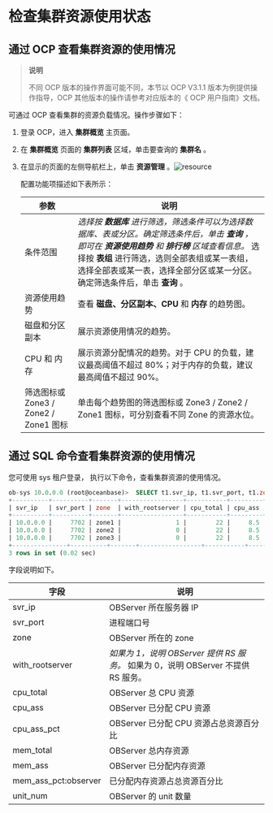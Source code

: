 检查集群资源使用状态
===============================

通过 OCP 查看集群资源的使用情况
---------------------------------------

>**说明**
>
>不同 OCP 版本的操作界面可能不同，本节以 OCP V3.1.1 版本为例提供操作指导，OCP 其他版本的操作请参考对应版本的《 OCP 用户指南》文档。

可通过 OCP 查看集群的资源负载情况。操作步骤如下：

1. 登录 OCP，进入 **集群概览** 主页面。

2. 在 **集群概览** 页面的 **集群列表** 区域，单击要查询的 **集群名** 。

3. 在显示的页面的左侧导航栏上，单击 **资源管理** 。![resource](http://icms-x-dita.oss-cn-zhangjiakou.aliyuncs.com/xdita-output/zh-CN/task14795230/images/p377891.png?Expires=7258145942&OSSAccessKeyId=LTAIJfoPL6wmrirR&Signature=qmd5KYunD28d3jDO4JFZahHqJVc%3D)

   配置功能项描述如下表所示：

   |               参数               |                                                                                                                            说明                                                                                                                            |
   |--------------------------------|----------------------------------------------------------------------------------------------------------------------------------------------------------------------------------------------------------------------------------------------------------|
   | 条件范围                           | *选择按 **数据库** 进行筛选，筛选条件可以为选择数据库、表或分区。确定筛选条件后，单击 **查询** ，即可在 **资源使用趋势** 和 **排行榜** 区域查看信息。* 选择按 **表组** 进行筛选，选则全部表组或某一表组，选择全部表或某一表，选择全部分区或某一分区。确定筛选条件后，单击 **查询** 。    |
   | 资源使用趋势                         | 查看 **磁盘、分区副本、CPU** 和 **内存** 的趋势图。                                                                                                                                                                                                                        |
   | 磁盘和分区副本                        | 展示资源使用情况的趋势。                                                                                                                                                                                                                                             |
   | CPU 和 内存                       | 展示资源分配情况的趋势。对于 CPU 的负载，建议最高阈值不超过 80%；对于内存的负载，建议最高阈值不超过 90%。                                                                                                                                                                                              |
   | 筛选图标或 Zone3 / Zone2 / Zone1 图标 | 单击每个趋势图的筛选图标或 Zone3 / Zone2 / Zone1 图标，可分别查看不同 Zone 的资源水位。                                                                                                                                                                                               |

通过 SQL 命令查看集群资源的使用情况
-----------------------------------------

您可使用 sys 租户登录， 执行以下命令，查看集群资源的使用情况。

```sql
ob-sys 10.0.0.0 (root@oceanbase)>  SELECT t1.svr_ip, t1.svr_port, t1.zone, t2.with_rootserver, t1.cpu_total, t1.cpu_assigned cpu_ass, t1.cpu_assigned_percent cpu_ass_pct, round(t1.mem_total/1024/1024/1024,1) "mem_total(G)", round(t1.mem_assigned/1024/1024/1024,1) "mem_ass(G)", t1.mem_assigned_percent mem_ass_pct, t1.unit_num  FROM __all_virtual_server_stat t1 JOIN __all_server t2 ON (t1.svr_ip=t2.svr_ip) ORDER BY zone;
+----------+----------+-------+-----------------+-----------+---------+-------------+--------------+------------+-------------+----------+
| svr_ip   | svr_port | zone  | with_rootserver | cpu_total | cpu_ass | cpu_ass_pct | mem_total(G) | mem_ass(G) | mem_ass_pct | unit_num |
+----------+----------+-------+-----------------+-----------+---------+-------------+--------------+------------+-------------+----------+
| 10.0.0.0 |     7702 | zone1 |               1 |        22 |     8.5 |          38 |         25.1 |       21.3 |          84 |        3 |
| 10.0.0.0 |     7702 | zone2 |               0 |        22 |     8.5 |          38 |         25.1 |       21.3 |          84 |        3 |
| 10.0.0.0 |     7702 | zone3 |               0 |        22 |     8.5 |          38 |         25.1 |       21.3 |          84 |        3 |
+---------------+----------+-------+-----------------+-----------+---------+-------------+--------------+------------+-------------+----------+
3 rows in set (0.02 sec)
```

字段说明如下。

|          字段          |                                                                          说明                                                                          |
|----------------------|------------------------------------------------------------------------------------------------------------------------------------------------------|
| svr_ip               | OBServer 所在服务器 IP                                                                                                                                    |
| svr_port             | 进程端口号                                                                                                                                                |
| zone                 | OBServer 所在的 zone                                                                                                                                    |
| with_rootserver      | *如果为 1，说明 OBServer 提供 RS 服务。* 如果为 0，说明 OBServer 不提供 RS 服务。    |
| cpu_total            | OBServer 总 CPU 资源                                                                                                                                    |
| cpu_ass              | OBServer 已分配 CPU 资源                                                                                                                                  |
| cpu_ass_pct          | OBServer 已分配 CPU 资源占总资源百分比                                                                                                                           |
| mem_total            | OBServer 总内存资源                                                                                                                                       |
| mem_ass              | OBServer 已分配内存资源                                                                                                                                     |
| mem_ass_pct:observer | 已分配内存资源占总资源百分比                                                                                                                                       |
| unit_num             | OBServer 的 unit 数量                                                                                                                                   |
